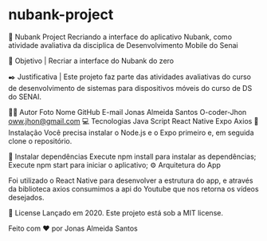 # nubank-project

🎥 Nubank Project
Recriando a interface do aplicativo Nubank, como atividade avaliativa da disciplica de Desenvolvimento Mobile do Senai

🧿 Objetivo
| Recriar a interface do Nubank do zero

✒️ Justificativa
| Este projeto faz parte das atividades avaliativas do curso de desenvolvimento de sistemas para dispositivos móveis do curso de DS do SENAI.

👨‍💻 Autor
Foto	Nome	GitHub	E-mail
	Jonas Almeida Santos	O-coder-Jhon	oww.jhon@gmail.com
💻 Tecnologias
Java Script
React Native
Expo
Axios
👷 Instalação
Você precisa instalar o Node.js e o Expo primeiro e, em seguida clone o repositório.

🔧 Instalar dependências
Execute npm install para instalar as dependências;
Execute npm start para iniciar o aplicativo;
⚙️ Arquitetura do App

Foi utilizado o React Native para desenvolver a estrutura do app, e através da biblioteca axios consumimos a api do Youtube que nos retorna os vídeos desejados.

📖 License
Lançado em 2020. Este projeto está sob a MIT license.

Feito com ❤️ por Jonas Almeida Santos
